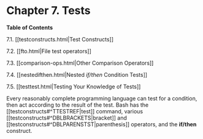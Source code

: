 # Chapter 7. Tests

**Table of Contents**

7.1. [[testconstructs.html|Test Constructs]]

7.2. [[fto.html|File test operators]]

7.3. [[comparison-ops.html|Other Comparison Operators]]

7.4. [[nestedifthen.html|Nested _if/then_ Condition Tests]]

7.5. [[testtest.html|Testing Your Knowledge of Tests]]

Every reasonably complete programming language can test for a condition, then act according to the result of the test. Bash has the [[testconstructs#^TTESTREF|test]] command, various [[testconstructs#^DBLBRACKETS|bracket]] and [[testconstructs#^DBLPARENSTST|parenthesis]] operators, and the **if/then** construct.

